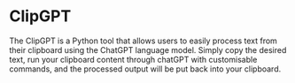 # ClipGPT
The ClipGPT is a Python tool that allows users to easily process text from their clipboard using the ChatGPT language model. Simply copy the desired text, run your clipboard content through chatGPT with customisable commands, and the processed output will be put back into your clipboard.
